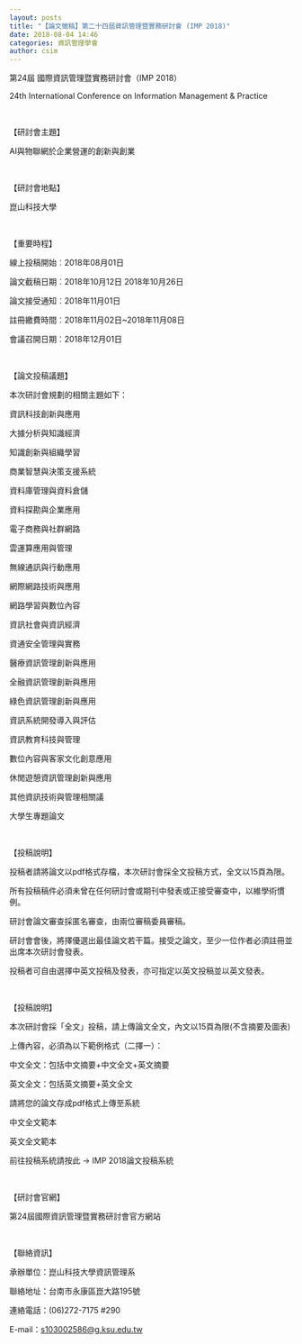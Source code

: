 ```yaml
---
layout: posts
title: "【論文徵稿】第二十四屆資訊管理暨實務研討會 (IMP 2018)"
date: 2018-08-04 14:46
categories: 資訊管理學會
author: csim
---
```




第24屆 國際資訊管理暨實務研討會（IMP 2018）

24th International Conference on Information Management & Practice



 

【研討會主題】

AI與物聯網於企業營運的創新與創業

 

【研討會地點】

崑山科技大學



 

【重要時程】

線上投稿開始︰2018年08月01日

論文截稿日期︰2018年10月12日 2018年10月26日

論文接受通知︰2018年11月01日

註冊繳費時間︰2018年11月02日~2018年11月08日

會議召開日期︰2018年12月01日



 

【論文投稿議題】

本次研討會規劃的相關主題如下：

資訊科技創新與應用

大據分析與知識經濟

知識創新與組織學習

商業智慧與決策支援系統

資料庫管理與資料倉儲

資料探勘與企業應用

電子商務與社群網路

雲運算應用與管理

無線通訊與行動應用

網際網路技術與應用

網路學習與數位內容

資訊社會與資訊經濟

資通安全管理與實務

醫療資訊管理創新與應用

全融資訊管理創新與應用

綠色資訊管理創新與應用

資訊系統開發導入與評估

資訊教育科技與管理

數位內容與客家文化創意應用

休閒遊憩資訊管理創新與應用

其他資訊技術與管理相關議

大學生專題論文

 

【投稿說明】

投稿者請將論文以pdf格式存檔，本次研討會採全文投稿方式，全文以15頁為限。

所有投稿稿件必須未曾在任何研討會或期刊中發表或正接受審查中，以維學術慣例。

研討會論文審查採匿名審查，由兩位審稿委員審稿。

研討會會後，將擇優選出最佳論文若干篇。接受之論文，至少一位作者必須註冊並出席本次研討會發表。

投稿者可自由選擇中英文投稿及發表，亦可指定以英文投稿並以英文發表。

 

【投稿說明】

本次研討會採「全文」投稿，請上傳論文全文，內文以15頁為限(不含摘要及圖表)

上傳內容，必須為以下範例格式（二擇一）：

中文全文：包括中文摘要+中文全文+英文摘要

英文全文：包括英文摘要+英文全文

請將您的論文存成pdf格式上傳至系統

中文全文範本

英文全文範本

前往投稿系統請按此 -> IMP 2018論文投稿系統



 

【研討會官網】             

第24屆國際資訊管理暨實務研討會官方網站



 

【聯絡資訊】             

承辦單位：崑山科技大學資訊管理系                     

聯絡地址：台南市永康區崑大路195號         

連絡電話：(06)272-7175 #290       

E-mail：s103002586@g.ksu.edu.tw
